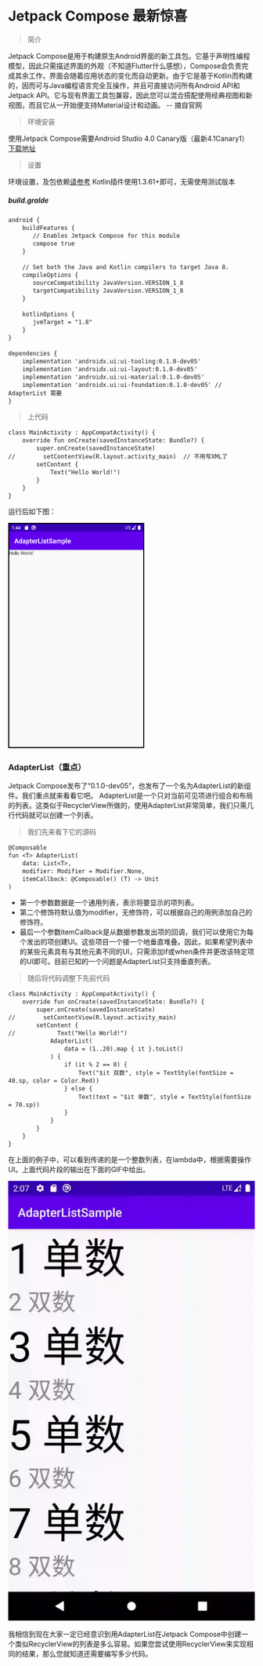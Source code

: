 Jetpack Compose 最新惊喜
==========

> 简介

Jetpack Compose是用于构建原生Android界面的新工具包。它基于声明性编程模型，因此只需描述界面的外观（不知道Flutter什么感想），Compose会负责完成其余工作，界面会随着应用状态的变化而自动更新。由于它是基于Kotlin而构建的，因而可与Java编程语言完全互操作，并且可直接访问所有Android API和Jetpack API。它与现有界面工具包兼容，因此您可以混合搭配使用经典视图和新视图，而且它从一开始便支持Material设计和动画。 -- 摘自官网

> 环境安装

使用Jetpack Compose需要Android Studio 4.0 Canary版（最新4.1Canary1）[下载地址](https://developer.android.com/studio/preview/?utm_source=android-studio)

> 设置

环境设置，及包依赖[请参考](https://developer.android.com/jetpack/compose/setup)
Kotlin插件使用1.3.61+即可，无需使用测试版本

##### build.gralde
```
android {
    buildFeatures {
       // Enables Jetpack Compose for this module
       compose true
    }

    // Set both the Java and Kotlin compilers to target Java 8.
    compileOptions {
       sourceCompatibility JavaVersion.VERSION_1_8
       targetCompatibility JavaVersion.VERSION_1_8
    }

    kotlinOptions {
       jvmTarget = "1.8"
    }
}

dependencies {
    implementation 'androidx.ui:ui-tooling:0.1.0-dev05'
    implementation 'androidx.ui:ui-layout:0.1.0-dev05'
    implementation 'androidx.ui:ui-material:0.1.0-dev05'
    implementation 'androidx.ui:ui-foundation:0.1.0-dev05' // AdapterList 需要
}
```

> 上代码

```
class MainActivity : AppCompatActivity() {
    override fun onCreate(savedInstanceState: Bundle?) {
        super.onCreate(savedInstanceState)
//        setContentView(R.layout.activity_main)  // 不用写XML了
        setContent {
            Text("Hello World!")
        }
    }
}
```

运行后如下图：

![](images/android_jetpack_compose_sample.png)

### AdapterList（重点）

Jetpack Compose发布了“0.1.0-dev05”，也发布了一个名为AdapterList的新组件。我们重点就来看看它吧。
AdapterList是一个只对当前可见项进行组合和布局的列表。这类似于RecyclerView所做的，使用AdapterList非常简单，我们只需几行代码就可以创建一个列表。

> 我们先来看下它的源码

```
@Composable
fun <T> AdapterList(
    data: List<T>,
    modifier: Modifier = Modifier.None,
    itemCallback: @Composable() (T) -> Unit
)
```

* 第一个参数数据是一个通用列表，表示将要显示的项列表。
* 第二个修饰符默认值为modifier，无修饰符，可以根据自己的用例添加自己的修饰符。
* 最后一个参数itemCallback是从数据参数发出项的回调，我们可以使用它为每个发出的项创建UI。这些项目一个接一个地垂直堆叠。因此，如果希望列表中的某些元素具有与其他元素不同的UI，只需添加if或when条件并更改该特定项的UI即可。目前已知的一个问题是AdapterList只支持垂直列表。

> 随后将代码调整下先前代码

```
class MainActivity : AppCompatActivity() {
    override fun onCreate(savedInstanceState: Bundle?) {
        super.onCreate(savedInstanceState)
//        setContentView(R.layout.activity_main)
        setContent {
//            Text("Hello World!")
            AdapterList(
                data = (1..20).map { it }.toList()
            ) {
                if (it % 2 == 0) {
                    Text("$it 双数", style = TextStyle(fontSize = 40.sp, color = Color.Red))
                } else {
                    Text(text = "$it 单数", style = TextStyle(fontSize = 70.sp))
                }
            }
        }
    }
}
```

在上面的例子中，可以看到传递的是一个整数列表，在lambda中，根据需要操作UI。上面代码片段的输出在下面的GIF中给出。

![](images/adnroid_jetpack_compose_adapterlist.gif)

我相信到现在大家一定已经意识到用AdapterList在Jetpack Compose中创建一个类似RecyclerView的列表是多么容易。如果您尝试使用RecyclerView来实现相同的结果，那么您就知道还需要编写多少代码。
